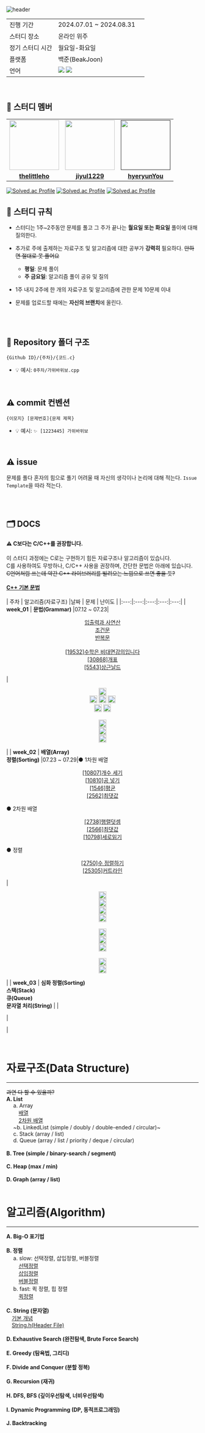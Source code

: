 ![header](https://capsule-render.vercel.app/api?type=waving&color=&height=350&section=header&text=Algotrithm%20Study&fontSize=90&fontColor=FCFCFC)


<table>
  <tr>
    <td>진행 기간</td>
    <td>2024.07.01 ~ 2024.08.31</td>
  </tr>
  <tr>
    <td>스터디 장소</td>
    <td>온라인 위주</td>
  </tr>
  <tr>
    <td>정기 스터디 시간</td>
    <td>월요일-화요일</td>
    <td>
  </tr>
  <tr>
    <td>플랫폼</td>
    <td>백준(BeakJoon)</td>
  </tr>
  <tr>
    <td>언어</td>
    <td>
        <img src="https://img.shields.io/badge/C-231F20?style=for-the-badge&logo=c&logoColor=white"> <img src="https://img.shields.io/badge/C++-ED2761?style=for-the-badge&logo=cplusplus&logoColor=white">
    </td>
  </tr>
</table>

<br/>

## 🤖 스터디 멤버 


<table>
 <tr>
    <td align="center"><a href="https://github.com/thelittleho"><img src="https://avatars.githubusercontent.com/thelittleho" width="130px;" alt=""></a></td>
    <td align="center"><a href=https://github.com/jiyul1229"><img src="https://avatars.githubusercontent.com/jiyul1229" width="130px;" alt=""></a></td>
    <td align="center"><a href=""><img src="https://avatars.githubusercontent.com/hyeryunYou" width="130px;" alt=""></a></td>
  </tr>
  <tr>
    <td align="center"><a href="https://github.com/thelittleho"><b>thelittleho</b></a></td>
    <td align="center"><a href="https://github.com/jiyul1229"><b>jiyul1229</b></a></td>
    <td align="center"><a href="https://github.com/hyeryunYou"><b>hyeryunYou</b></a></td> 
  </tr>
  <tr> 
</table>

[![Solved.ac Profile](http://mazassumnida.wtf/api/v2/generate_badge?boj=freshsider)](https://solved.ac/freshsider/)
[![Solved.ac Profile](http://mazassumnida.wtf/api/v2/generate_badge?boj=jiyul570)](https://solved.ac/jiyul570/)
[![Solved.ac Profile](http://mazassumnida.wtf/api/v2/generate_badge?boj=haelotus)](https://solved.ac/haelotus/)
<br/>

## 📌 스터디 규칙

- 스터디는 1주~2주동안 문제를 풀고 그 주가 끝나는 **월요일 또는 화요일** 풀이에 대해 질의한다.
- 추가로 주에 출제하는 자료구조 및 알고리즘에 대한 공부가 **강력히** 필요하다.  ~~안하면 절대로 못 풀어요~~
  - **평일**: 문제 풀이
  - **주 금요일**: 알고리즘 풀이 공유 및 질의
- 1주 내지 2주에 한 개의 자료구조 및 알고리즘에 관한 문제 10문제 이내

- 문제를 업로드할 때에는 **자신의 브랜치**에 올린다.
  
<br/>

<br/>

## 📁 Repository 폴더 구조
```
{Github ID}/{주차}/{코드.c}
```

- 💡 예시: `0주차/가위바위보.cpp`

<br/>

## ⚠️ commit 컨벤션

```
{이모지} [문제번호]{문제 제목}
```
- 💡 예시: `✨ [1223445] 가위바위보`


<br/>

## ⚠️ issue
문제를 풀다 혼자의 힘으로 풀기 어려울 때 자신의 생각이나 논리에 대해 적는다.
`Issue Template`을 따라 적는다.

<br>
<br>

## 🗂️  DOCS
#### ⚠️ C보다는 C/C++를 권장합니다.
이 스터디 과정에는 C로는 구현하기 힘든 자료구조나 알고리즘이 있습니다.    
C를 사용하여도 무방하나, C/C++ 사용을 권장하며, 간단한 문법은 아래에 있습니다.   
~~C언어처럼 쓰는데 약간 C++ 라이브러리를 빌려오는 느낌으로 쓰면 좋을 듯?~~    
<br>
**[C++ 기본 문법](https://somuchthings.tistory.com/192)**   
<br>
| 주차 | 알고리즘(자료구조) |날짜 | 문제 | 난이도 |
|:---:|:---:|:---:|:---:|:---:|
| **week_01** | **문법(Grammar)**  |07.12 ~ 07.23|<p align=center> [입출력과 사연산](https://www.acmicpc.net/step/1)  <br>  [조건문](https://www.acmicpc.net/step/4) <br> [반복문](https://www.acmicpc.net/step/3) <br><br> [[19532]수학은 비대면강의입니다](https://www.acmicpc.net/problem/19532) <br> [[30868]개표](https://www.acmicpc.net/problem/30868) <br> [[5543]상근날드](https://www.acmicpc.net/problem/5543) </p> | <p align=center><img src="https://d2gd6pc034wcta.cloudfront.net/tier/1.svg" width="20"> <br> <img src="https://d2gd6pc034wcta.cloudfront.net/tier/1.svg" width="20"> <img src="https://d2gd6pc034wcta.cloudfront.net/tier/2.svg" width="20"> <img src="https://d2gd6pc034wcta.cloudfront.net/tier/3.svg" width="20"> <br> <img src="https://d2gd6pc034wcta.cloudfront.net/tier/1.svg" width="20"> <img src="https://d2gd6pc034wcta.cloudfront.net/tier/2.svg" width="20"> <br><br> <img src="https://d2gd6pc034wcta.cloudfront.net/tier/4.svg" width="20"> <br> <img src="https://d2gd6pc034wcta.cloudfront.net/tier/2.svg" width="20"> <br> <img src="https://d2gd6pc034wcta.cloudfront.net/tier/2.svg" width="20"> </p>|
| **week_02** | **배열(Array)** <br> **정렬(Sorting)**  |07.23 ~ 07.29|● 1차원 배열<p align=center> [[10807]개수 세기](https://www.acmicpc.net/problem/10807) <br> [[10810]공 넣기](https://www.acmicpc.net/problem/10810) <br> [[1546]평균](https://www.acmicpc.net/problem/1546) <br> [[2562]최댓값](https://www.acmicpc.net/problem/2562) </p> ● 2차원 배열 <p align=center> [[2738]행렬덧셈](https://www.acmicpc.net/problem/2738) <br>[[2566]최댓값](https://www.acmicpc.net/problem/2566) <br> [[10798]세로읽기](https://www.acmicpc.net/problem/10798) </p> ● 정렬 <p align=center> [[2750]수 정렬하기](https://www.acmicpc.net/problem/2750) <br> [[25305]커트라인](https://www.acmicpc.net/problem/25305)</p> | <p align=center> <img src="https://d2gd6pc034wcta.cloudfront.net/tier/1.svg" width="20"> <br> <img src="https://d2gd6pc034wcta.cloudfront.net/tier/3.svg" width="20"> <br> <img src="https://d2gd6pc034wcta.cloudfront.net/tier/5.svg" width="20"> <br> <img src="https://d2gd6pc034wcta.cloudfront.net/tier/3.svg" width="20"> <br><br> <img src="https://d2gd6pc034wcta.cloudfront.net/tier/3.svg" width="20"> <br> <img src="https://d2gd6pc034wcta.cloudfront.net/tier/3.svg" width="20"> <br> <img src="https://d2gd6pc034wcta.cloudfront.net/tier/5.svg" width="20"> <br><br> <img src="https://d2gd6pc034wcta.cloudfront.net/tier/4.svg" width="20"> <br> <img src="https://d2gd6pc034wcta.cloudfront.net/tier/4.svg" width="20"> </p>|
| **week_03** | **심화 정렬(Sorting)** <br > **스택(Stack)** <br> **큐(Queue)** <br> **문자열 처리(String)**  | |<p align=center></p> | </p>| 

<br>

# 자료구조(Data Structure)   
---
~~과연 다 할 수 있을까?~~   
**A. List**   
&emsp; a. Array   
&emsp;&emsp; [배열](https://velog.io/@swk_x/C%EC%96%B8%EC%96%B4-%EB%B0%B0%EC%97%B4)   
&emsp;&emsp; [2차원 배열](https://velog.io/@amin/C%EC%96%B8%EC%96%B4-study%EB%8B%A4%EC%B0%A8%EC%9B%90-%EB%B0%B0%EC%97%B4)    
&emsp; ~b. LinkedList (simple / doubly / double-ended / circular)~   
&emsp; c. Stack (array / list)   
&emsp; d. Queue (array / list / priority / deque / circular)
<br>  
**B. Tree (simple / binary-search / segment)**  
<br>
**C. Heap (max / min)**   
<br>
**D. Graph (array / list)**   
<br>

# 알고리즘(Algorithm)
---
**A. Big-O 표기법**   
<br>
**B. 정렬**   
&emsp; a. slow: 선택정렬, 삽입정렬, 버블정렬   
&emsp; &emsp;[선택정렬](https://code-lab1.tistory.com/20)   
&emsp; &emsp;[삽입정렬](https://code-lab1.tistory.com/22)   
&emsp; &emsp;[버블정렬](https://code-lab1.tistory.com/21)   
&emsp; b. fast: 퀵 정렬, 힙 정렬   
&emsp; &emsp;[퀵정렬](https://code-lab1.tistory.com/23)   
<br>
**C. String (문자열)**   
&emsp;[기본 개념](https://velog.io/@french_ruin/C-%EC%96%B8%EC%96%B4-String)   
&emsp;[String.h(Header File)](https://modoocode.com/76)   
<br>
**D. Exhaustive Search (완전탐색, Brute Force Search)**   
<br>
**E. Greedy (탐욕법, 그리디)**   
<br>
**F. Divide and Conquer (분할 정복)**   
<br>
**G. Recursion (재귀)**
<br>   
**H. DFS, BFS (깊이우선탐색, 너비우선탐색)**   
<br>
**I. Dynamic Programming (DP, 동적프로그래밍)**   
<br>
**J. Backtracking**   

<br/>
